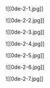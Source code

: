 ![[0de-2-1.jpg]]

![[0de-2-2.jpg]]

![[0de-2-3.jpg]]

![[0de-2-4.jpg]]

![[0de-2-5.jpg]]

![[0de-2-6.jpg]]

![[0de-2-7.jpg]]